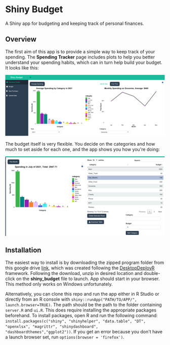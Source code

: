 # Shiny Budget

A Shiny app for budgeting and keeping track of personal finances. 

## Overview

The first aim of this app is to provide a simple way to keep track of your spending. The **Spending Tracker** page includes plots to help you better understand your spending habits, which can in turn help build your budget. It looks like this:

![Spending Tracker](./screenshots/spending_tracker.PNG)

The budget itself is very flexible. You decide on the categories and how much to set aside for each one, and the app shows you how you're doing:

![Budget](./screenshots/budget.PNG)

## Installation

The easiest way to install is by downloading the zipped program folder from this google drive [link](https://drive.google.com/drive/folders/15CkyY8tW26NCHrFT0iIcloUtxo4TiqDp?usp=sharing), which was created following the [DesktopDeployR](https://github.com/wleepang/DesktopDeployR) framework. Following the download, unzip in desired location and double-click on the **shiny_budget** file to launch. App should start in your browser. This method only works on Windows unfortunately.

Alternatively, you can clone this repo and run the app either in R Studio or directly from an R console with `shiny::runApp("PATH/TO/APP/", launch.browser=TRUE)`. The path should be the path to the folder containing `server.R` and `ui.R`. This does require installing the appropriate packages beforehand. To install packages, open R and run the following command: `install.packages(c("shiny", "shinyhelper", "data.table", "DT", "openxlsx", "magrittr", "shinydashboard", "dashboardthemes","ggplot2"))`. If you get an error because you don't have a launch browser set, run `options(browser = 'firefox')`.
